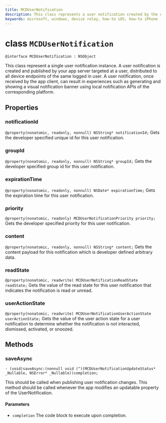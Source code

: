 ```yaml
---
title: MCDUserNotification
description: This class represents a user notification created by the user's notification channel.
keywords: microsoft, windows, device relay, how-to iOS, how-to iPhone 
---
```


# class `MCDUserNotification`

```
@interface MCDUserNotification : NSObject
```

This class represent a single user notification instance. A user notification is created and published by your app server targeted at a user, distributed to all device endpoints of the same logged in user.
A user notification, once received by the app client, can result in experiences such as generating and showing a visual notification banner using local notification APIs of the corresponding platform.

## Properties

### notificationId
`@property(nonatomic, readonly, nonnull) NSString* notificationId;`
Gets the developer specified unique id for this user notification.

### groupId
`@property(nonatomic, readonly, nonnull) NSString* groupId;`
Gets the developer specified group id for this user notification.

### expirationTime
`@property(nonatomic, readonly, nonnull) NSDate* expirationTime;`
Gets the expiration time for this user notification.

### priority
`@property(nonatomic, readonly) MCDUserNotificationPriority priority;`
Gets the developer specified priority for this user notification.

### content
`@property(nonatomic, readonly, nonnull) NSString* content;`
Gets the content payload for this notification which is developer defined arbitrary data.

###  readState
`@property(nonatomic, readwrite) MCDUserNotificationReadState readState;`
Gets the value of the read state for this user notification that indicates the notification is read or unread.

### userActionState
`@property(nonatomic, readwrite) MCDUserNotificationUserActionState userActionState;`
Gets the value of the user action state for a user notification to determine whether the notification is 
not interacted, dismissed, activated, or snoozed. 

## Methods

### saveAsync
`- (void)saveAsync:(nonnull void (^)(MCDUserNotificationUpdateStatus* _Nullable, NSError* _Nullable))completion;`

This should be called when publishing user notification changes. This method should be called whenever 
the app modifies an updatable property of the UserNotification.

#### Parameters
* `completion` The code block to execute upon completion.